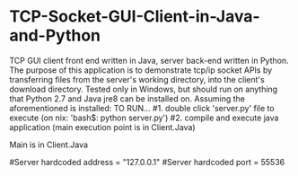 # TCP-Socket-GUI-Client-in-Java-and-Python
TCP GUI client front end written in Java, server back-end written in Python.
The purpose of this application is to demonstrate tcp/ip socket APIs 
    by transferring files from the server's working directory,
    into the client's download directory.
Tested only in Windows, but should run on anything that Python 2.7 and Java jre8 can be installed on. Assuming the aforementioned is installed: TO RUN...
#1. double click 'server.py' file to execute (on nix: 'bash$: python server.py')
#2. compile and execute java application  (main execution point is in Client.Java)

Main is in Client.Java 

#Server hardcoded address = "127.0.0.1"
#Server hardcoded port    =  55536
